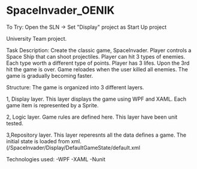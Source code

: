 # SpaceInvader_OENIK
To Try: 
Open the SLN -> Set "Display" project as Start Up project

University Team project.

Task Description: Create the classic game, SpaceInvader. Player controls a Space Ship that can shoot projectiles. Player can hit 3 types of enemies. Each type worth a different type of points. Player has 3 lifes. Upon the 3rd hit the game is over. Game reloades when the user killed all enemies. The game is gradually becoming faster.

Structure: The game is organized into 3 different layers.

1, Display layer. This layer displays the game using WPF and XAML. Each game item is represented by a Sprite.

2, Logic layer. Game rules are defined here. This layer have been unit tested.

3,Repository layer. This layer reperesnts all the data defines a game. The initial state is loaded from xml. (/SpaceInvader/Display/DefaultGameState/default.xml

Technologies used: -WPF -XAML -Nunit
